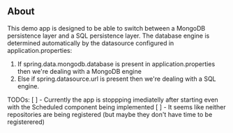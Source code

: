 ## About
This demo app is designed to be able to switch between a MongoDB persistence layer and a SQL persistence layer.
The database engine is determined automatically by the datasource configured in application.properties:
1. If spring.data.mongodb.database is present in application.properties then we're dealing with a MongoDB engine
2. Else if spring.datasource.url is present then we're dealing with a SQL engine.

TODOs:
[ ] - Currently the app is stoppping imediatelly after starting even with the Scheduled component being implemented
[ ] - It seems like neither repositories are being registered (but maybe they don't have time to be registerered)
